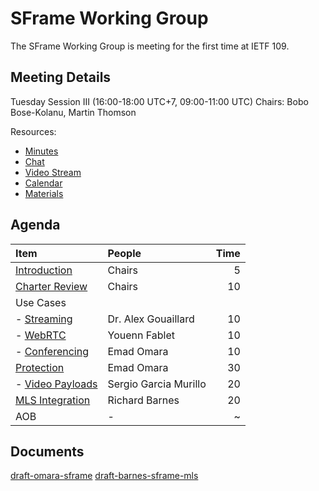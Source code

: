 # SFrame Working Group

The SFrame Working Group is meeting for the first time at IETF 109.

## Meeting Details

Tuesday Session III (16:00-18:00 UTC+7, 09:00-11:00 UTC)
Chairs: Bobo Bose-Kolanu, Martin Thomson

Resources:

* [Minutes](https://codimd.ietf.org/notes-ietf-109-sframe)
* [Chat](xmpp:sframe@jabber.ietf.org?join)
* [Video Stream](https://meetings.conf.meetecho.com/ietf109/?group=sframe&short=&item=1)
* [Calendar](https://datatracker.ietf.org/meeting/109/session/28496.ics)
* [Materials](https://github.com/sframe-wg/wg-materials)


## Agenda

| Item                                 | People                 | Time |
| :----------------------------------- | :--------------------- | ---: |
| [Introduction](https://sframe-wg.github.io/wg-materials/ietf109/chairs.pdf)         | Chairs                 |    5 |
| [Charter Review](https://sframe-wg.github.io/wg-materials/ietf109/chairs.pdf)       | Chairs                 |   10 |
| Use Cases                            |                        |      |
| - [Streaming](https://sframe-wg.github.io/wg-materials/ietf109/streaming.pdf)       | Dr. Alex Gouaillard    |   10 |
| - [WebRTC](https://sframe-wg.github.io/wg-materials/ietf109/webrtc.pdf)             | Youenn Fablet          |   10 |
| - [Conferencing](https://sframe-wg.github.io/wg-materials/ietf109/conferencing.pdf) | Emad Omara             |   10 |
| [Protection](https://sframe-wg.github.io/wg-materials/ietf109/conferencing.pdf)     | Emad Omara             |   30 |
| - [Video Payloads](https://sframe-wg.github.io/wg-materials/ietf109/video.pdf)      | Sergio Garcia Murillo  |   20 |
| [MLS Integration](https://sframe-wg.github.io/wg-materials/ietf109/mls.pdf)         | Richard Barnes         |   20 |
| AOB                                  | -                      |    ~ |


## Documents

[draft-omara-sframe](https://datatracker.ietf.org/doc/html/draft-omara-sframe-00)
[draft-barnes-sframe-mls](https://datatracker.ietf.org/doc/html/draft-barnes-sframe-mls-00)
